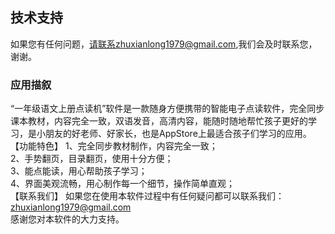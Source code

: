 ## 技术支持
如果您有任何问题，请联系zhuxianlong1979@gmail.com,我们会及时联系您，谢谢。


### 应用描叙

“一年级语文上册点读机”软件是一款随身方便携带的智能电子点读软件，完全同步课本教材，内容完全一致，双语发音，高清内容，能随时随地帮忙孩子更好的学习，是小朋友的好老师、好家长，也是AppStore上最适合孩子们学习的应用。<br>
【功能特色】
1、完全同步教材制作，内容完全一致；<br>
2、手势翻页，目录翻页，使用十分方便；<br>
3、能点能读，用心帮助孩子学习；<br>
4、界面美观流畅，用心制作每一个细节，操作简单直观；<br>
【联系我们】
如果您在使用本软件过程中有任何疑问都可以联系我们：zhuxianlong1979@gmail.com<br>
感谢您对本软件的大力支持。<br>
